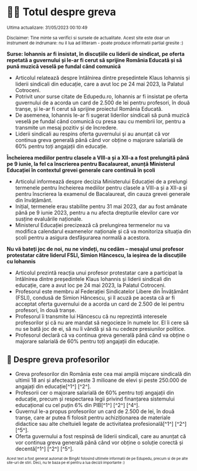 # 👩‍🏫 Totul despre greva
<sub>Ultima actualizare: 31/05/2023 00:10:49</sub>

<sub>Disclaimer: Tine minte sa verifici si sursele de actualitate. Acest site este doar un instrument de indrumare: nu il lua ad litteram - poate produce informatii partial gresite :)</sub>

**Surse: Iohannis ar fi insistat, în discuțiile cu liderii de sindicat, pe oferta repetată a guvernului și le-ar fi cerut să sprijine România Educată și să pună muzică veselă pe fundal când comunică**

- Articolul relatează despre întâlnirea dintre președintele Klaus Iohannis și liderii sindicali din educație, care a avut loc pe 24 mai 2023, la Palatul Cotroceni.
- Potrivit unor surse citate de Edupedu.ro, Iohannis ar fi insistat pe oferta guvernului de a acorda un card de 2.500 de lei pentru profesori, în două tranșe, și le-ar fi cerut să sprijine proiectul România Educată.
- De asemenea, Iohannis le-ar fi sugerat liderilor sindicali să pună muzică veselă pe fundal când comunică cu presa sau cu membrii lor, pentru a transmite un mesaj pozitiv și de încredere.
- Liderii sindicali au respins oferta guvernului și au anunțat că vor continua greva generală până când vor obține o majorare salarială de 60% pentru toți angajații din educație.

**Încheierea mediilor pentru clasele a VIII-a și a XII-a a fost prelungită până pe 9 iunie, la fel ca înscrierea pentru Bacalaureat, anunță Ministerul Educației în contextul grevei generale care continuă în școli**

- Articolul informează despre decizia Ministerului Educației de a prelungi termenele pentru încheierea mediilor pentru clasele a VIII-a și a XII-a și pentru înscrierea la examenul de Bacalaureat, din cauza grevei generale din învățământ.
- Inițial, termenele erau stabilite pentru 31 mai 2023, dar au fost amânate până pe 9 iunie 2023, pentru a nu afecta drepturile elevilor care vor susține evaluările naționale.
- Ministerul Educației precizează că prelungirea termenelor nu va modifica calendarul examenelor naționale și că va monitoriza situația din școli pentru a asigura desfășurarea normală a acestora.

**Nu vă bateți joc de noi, nu ne vindeți, nu cedăm – mesajul unui profesor protestatar către liderul FSLI, Simion Hăncescu, la ieșirea de la discuțiile cu Iohannis**

- Articolul prezintă reacția unui profesor protestatar care a participat la întâlnirea dintre președintele Klaus Iohannis și liderii sindicali din educație, care a avut loc pe 24 mai 2023, la Palatul Cotroceni.
- Profesorul este membru al Federației Sindicatelor Libere din Învățământ (FSLI), condusă de Simion Hăncescu, și îl acuză pe acesta că ar fi acceptat oferta guvernului de a acorda un card de 2.500 de lei pentru profesori, în două tranșe.
- Profesorul îi transmite lui Hăncescu că nu reprezintă interesele profesorilor și că nu are mandat să negocieze în numele lor. El îi cere să nu se bată joc de ei, să nu îi vândă și să nu cedeze presiunilor politice.
- Profesorul declară că va continua greva generală până când va obține o majorare salarială de 60% pentru toți angajații din educație.

## 🏫 Despre greva profesorilor

- Greva profesorilor din România este cea mai amplă mișcare sindicală din ultimii 18 ani și afectează peste 3 milioane de elevi și peste 250.000 de angajați din educație[^1^] [^2^].
- Profesorii cer o majorare salarială de 60% pentru toți angajații din educație, precum și respectarea legii privind finanțarea sistemului educațional cu cel puțin 6% din PIB[^1^] [^2^] [^4^].
- Guvernul le-a propus profesorilor un card de 2.500 de lei, în două tranșe, care ar putea fi folosit pentru achiziționarea de materiale didactice sau alte cheltuieli legate de activitatea profesională[^1^] [^2^] [^5^].
- Oferta guvernului a fost respinsă de liderii sindicali, care au anunțat că vor continua greva generală până când vor obține o soluție corectă și decentă[^1^] [^2^] [^5^].


<sub><sub>Acest text a fost generat automat de BingAI folosind ultimele informatii de pe Edupedu, precum si de pe alte site-uri de stiri. Deci, nu te baza pe el pentru a lua decizii importante :)</sub></sub>